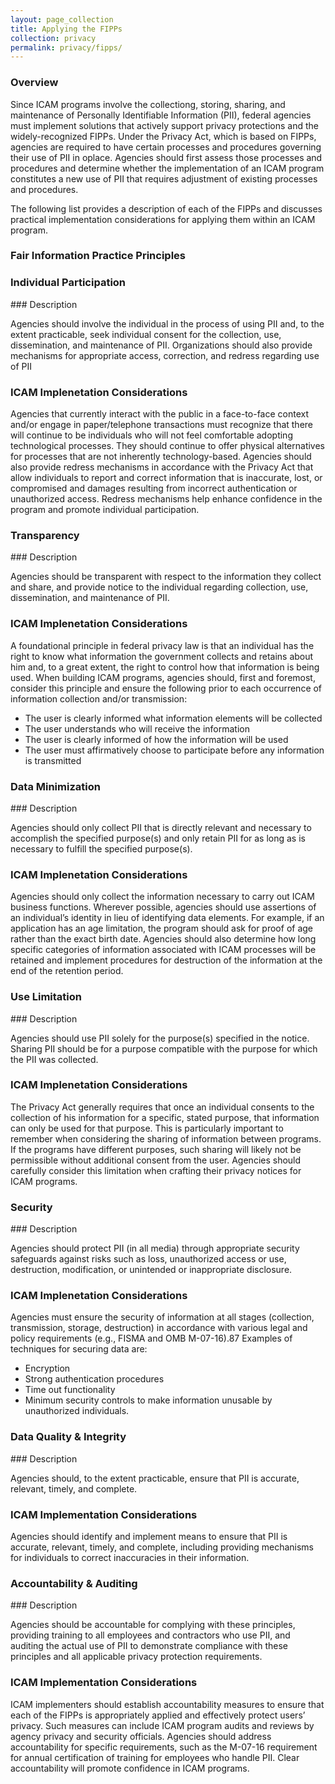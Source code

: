 ```yaml
---
layout: page_collection
title: Applying the FIPPs
collection: privacy
permalink: privacy/fipps/
---
```

<script>
$(function() {
  $( "#accordion" ).accordion({
    heightStyle: "content",
    collapsible: "true",
    active: "false"
  });
});
</script>

### Overview
Since ICAM programs involve the collectiong, storing, sharing, and maintenance of Personally Identifiable Information (PII), federal agencies must implement solutions that actively support privacy protections and the widely-recognized FIPPs. Under the Privacy Act, which is based on FIPPs, agencies are required to have certain processes and procedures governing their use of PII in oplace. Agencies should first assess those processes and procedures and determine whether the implementation of an ICAM program constitutes a new use of PII that requires adjustment of existing processes and procedures.

The following list provides a description of each of the FIPPs and discusses practical implementation considerations for applying them within an ICAM program.

### Fair Information Practice Principles
<div id="accordion" markdown="1">

### Individual Participation
<div markdown="1">
### Description

Agencies should involve the individual in the process of using PII and, to the extent practicable, seek individual consent for the collection, use, dissemination, and maintenance of PII. Organizations should also provide mechanisms for appropriate access, correction, and redress regarding use of PII

### ICAM Implenetation Considerations

Agencies that currently interact with the public in a face-to-face context and/or engage in paper/telephone transactions must recognize that there will continue to be individuals who will not feel comfortable adopting technological processes. They should continue to offer physical alternatives for processes that are not inherently technology-based.
Agencies should also provide redress mechanisms in accordance with the Privacy Act that allow individuals to report and correct information that is inaccurate, lost, or compromised and damages resulting from incorrect authentication or unauthorized access.
Redress mechanisms help enhance confidence in the program and promote individual participation.


</div>

### Transparency
<div markdown="1">
### Description

Agencies should be transparent with respect to the information they collect and share, and provide notice to the individual regarding collection, use, dissemination, and maintenance of PII.

### ICAM Implenetation Considerations

A foundational principle in federal privacy law is that an individual has the right to know what information the government collects and retains about him and, to a great extent, the right to control how that information is being used. When building ICAM programs, agencies should, first and foremost, consider this principle and ensure the following prior to each occurrence of information collection and/or transmission:

*  The user is clearly informed what information elements will be collected
*  The user understands who will receive the information
*  The user is clearly informed of how the information will be used
*  The user must affirmatively choose to participate before any information is transmitted

</div>

### Data Minimization
<div markdown="1">
### Description

Agencies should only collect PII that is directly relevant and necessary to accomplish the specified purpose(s) and only retain PII for as long as is necessary to fulfill the specified purpose(s).

### ICAM Implenetation Considerations

Agencies should only collect the information necessary to carry out ICAM business functions. Wherever possible, agencies should use assertions of an individual’s identity in lieu of identifying data elements. For example, if an application has an age limitation, the program should ask for proof of age rather than the exact birth date. Agencies should also determine how long specific categories of information associated with ICAM processes will be retained and implement procedures for destruction of the information at the end of the retention period.

</div>

### Use Limitation
<div markdown="1">
### Description

Agencies should use PII solely for the purpose(s) specified in the notice. Sharing PII should be for a purpose compatible with the purpose for which the PII was collected.

### ICAM Implenetation Considerations

The Privacy Act generally requires that once an individual consents to the collection of his information for a specific, stated purpose, that information can only be used for that purpose. This is particularly important to remember when considering the sharing of information between programs. If the programs have different purposes, such sharing will likely not be permissible without additional consent from the user. Agencies should carefully consider this limitation when crafting their privacy notices for ICAM programs.

</div>

### Security
<div markdown="1">
### Description

Agencies should protect PII (in all media) through appropriate security safeguards against risks such as loss, unauthorized access or use, destruction, modification, or unintended or inappropriate disclosure.

### ICAM Implenetation Considerations

Agencies must ensure the security of information at all stages (collection, transmission, storage, destruction) in accordance with various legal and policy requirements (e.g., FISMA and OMB M-07-16).87 Examples of techniques for securing data are: 

*  Encryption
*  Strong authentication procedures
*  Time out functionality
*  Minimum security controls to make information unusable by unauthorized individuals.

</div>

### Data Quality & Integrity
<div markdown="1">
### Description

Agencies should, to the extent practicable, ensure that PII is accurate, relevant, timely, and complete.

### ICAM Implementation Considerations

Agencies should identify and implement means to ensure that PII is accurate, relevant, timely, and complete, including providing mechanisms for individuals to correct inaccuracies in their information.

</div>

### Accountability & Auditing
<div markdown="1">
### Description

Agencies should be accountable for complying with these principles, providing training to all employees and contractors who use PII, and auditing the actual use of PII to demonstrate compliance with these principles and all applicable privacy protection requirements.

### ICAM Implementation Considerations

ICAM implementers should establish accountability measures to ensure that each of the FIPPs is appropriately applied and effectively protect users’ privacy. Such measures can include ICAM program audits and reviews by agency privacy and security officials. Agencies should address accountability for specific requirements, such as the M-07-16 requirement for annual certification of training for employees who handle PII. Clear accountability will promote confidence in ICAM programs.

</div>


